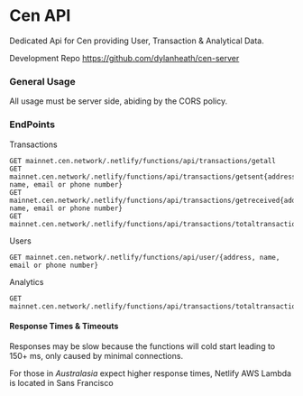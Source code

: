 # Cen API
Dedicated Api for Cen providing User, Transaction & Analytical Data.

Development Repo https://github.com/dylanheath/cen-server

### General Usage

All usage must be server side, abiding by the CORS policy.

### EndPoints

Transactions
```
GET mainnet.cen.network/.netlify/functions/api/transactions/getall
GET mainnet.cen.network/.netlify/functions/api/transactions/getsent{address, name, email or phone number}
GET mainnet.cen.network/.netlify/functions/api/transactions/getreceived{address, name, email or phone number}
GET mainnet.cen.network/.netlify/functions/api/transactions/totaltransactions
```
Users
```
GET mainnet.cen.network/.netlify/functions/api/user/{address, name, email or phone number}
```

Analytics
```
GET mainnet.cen.network/.netlify/functions/api/transactions/totaltransactions
```
#### Response Times & Timeouts

Responses may be slow because the functions will cold start leading to 150+ ms, only caused by minimal connections.

For those in *Australasia* expect higher response times, Netlify AWS Lambda is located in Sans Francisco
